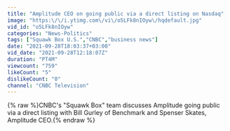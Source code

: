 ```yaml
---
title: "Amplitude CEO on going public via a direct listing on Nasdaq"
image: "https:\/\/i.ytimg.com\/vi\/o5LFk8nIOyw\/hqdefault.jpg"
vid_id: "o5LFk8nIOyw"
categories: "News-Politics"
tags: ["Squawk Box U.S.","CNBC","business news"]
date: "2021-09-28T18:03:37+03:00"
vid_date: "2021-09-28T12:18:07Z"
duration: "PT4M"
viewcount: "759"
likeCount: "5"
dislikeCount: "0"
channel: "CNBC Television"
---
```

{% raw %}CNBC's &quot;Squawk Box&quot; team discusses Amplitude going public via a direct listing with Bill Gurley of Benchmark and Spenser Skates, Amplitude CEO.{% endraw %}

